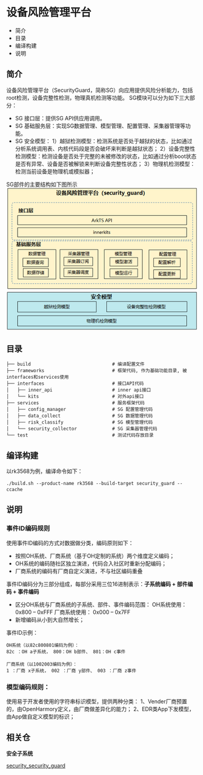 # 设备风险管理平台

- 简介
- 目录
- 编译构建
- 说明

## 简介

设备风险管理平台（SecurityGuard，简称SG）向应用提供风险分析能力，包括root检测，设备完整性检测，物理真机检测等功能。
SG模块可以分为如下三大部分：

- SG 接口层：提供SG API供应用调用。
- SG 基础服务层：实现SG数据管理、模型管理、配置管理、采集器管理等功能。
- SG 安全模型：
  1）越狱检测模型：检测系统是否处于越狱的状态，比如通过分析系统调用表、内核代码段是否会破坏来判断是越狱状态；
  2）设备完整性检测模型：检测设备是否处于完整的未被修改的状态，比如通过分析boot状态是否有异常、设备是否被解锁来判断设备完整性状态；
  3）物理机检测模型：检测当前设备是物理机或模拟器；

SG部件的主要结构如下图所示
![SG部件架架构图](figures/ohos_security_guard_architecture.png)


## 目录

```
├── build                              # 编译配置文件
├── frameworks                         # 框架代码, 作为基础功能目录, 被interfaces和services使用
├── interfaces                         # 接口API代码
│   ├── inner_api                      # inner api接口
│   └── kits                           # 对外api接口
├── services                           # 服务框架代码
│   ├── config_manager                 # SG 配置管理代码
│   ├── data_collect                   # SG 数据管理代码
│   ├── risk_classify                  # SG 模型管理代码
│   └── security_collector             # SG 采集器管理代码
└── test                               # 测试代码存放目录
```

## 编译构建

以rk3568为例，编译命令如下：

```
./build.sh --product-name rk3568 --build-target security_guard --ccache
```


## 说明

### 事件ID编码规则
使用事件ID编码的方式对数据做分类，编码原则如下：
- 按照OH系统、厂商系统（基于OH定制的系统）两个维度定义编码；
- OH系统的编码随社区独立演进，代码合入社区时重新分配编码；
- 厂商系统的编码有厂商自定义演进，不与社区编码重叠

事件ID编码分为三部分组成，每部分采用三位16进制表示：**子系统编码 + 部件编码 + 事件编码**
- 区分OH系统与厂商系统的子系统、部件、事件编码范围：
      OH系统使用： 0x800 – 0xFFF
      厂商系统使用： 0x000 – 0x7FF
- 新增编码从小到大自然增长；

事件ID示例：
```
OH系统（以82c800801编码为例）：
82c ：OH a子系统， 800：OH b部件、 801：OH c事件

厂商系统（以1002003编码为例）：
1 ：厂商 x子系统， 002 ：厂商 y部件、 003 ：厂商 z事件
```

### 模型编码规则：
使用易于开发者使用的字符串标识模型，提供两种分类：
1、Vender厂商预置的，由OpenHarmory定义，由厂商做差异化的能力；
2、EDR类App下发模型，由App做自定义模型的标识；


## 相关仓

**安全子系统**

[security\_security\_guard](https://gitee.com/openharmony/security_security_guard)

